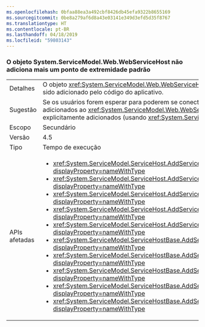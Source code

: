 ```yaml
---
ms.openlocfilehash: 0bfaa88ea3a492cbf8426db45efa9322b8655169
ms.sourcegitcommit: 0be8a279af6d8a43e03141e349d3efd5d35f8767
ms.translationtype: HT
ms.contentlocale: pt-BR
ms.lasthandoff: 04/18/2019
ms.locfileid: "59803143"
---
```

### <a name="systemservicemodelwebwebservicehost-object-no-longer-adds-a-default-endpoint"></a>O objeto System.ServiceModel.Web.WebServiceHost não adiciona mais um ponto de extremidade padrão

|   |   |
|---|---|
|Detalhes|O objeto <xref:System.ServiceModel.Web.WebServiceHost> não adicionará um ponto de extremidade padrão se um ponto de extremidade explícito tiver sido adicionado pelo código do aplicativo.|
|Sugestão|Se os usuários forem esperar para poderem se conectar a um ponto de extremidade padrão e outros pontos de extremidade explícitos forem adicionados ao <xref:System.ServiceModel.Web.WebServiceHost?displayProperty=name>, os pontos de extremidade padrão também deverão ser explicitamente adicionados (usando <xref:System.ServiceModel.ServiceHostBase.AddDefaultEndpoints?displayProperty=name>).|
|Escopo|Secundário|
|Versão|4.5|
|Tipo|Tempo de execução|
|APIs afetadas|<ul><li><xref:System.ServiceModel.ServiceHost.AddServiceEndpoint(System.Type,System.ServiceModel.Channels.Binding,System.String)?displayProperty=nameWithType></li><li><xref:System.ServiceModel.ServiceHost.AddServiceEndpoint(System.Type,System.ServiceModel.Channels.Binding,System.Uri)?displayProperty=nameWithType></li><li><xref:System.ServiceModel.ServiceHost.AddServiceEndpoint(System.Type,System.ServiceModel.Channels.Binding,System.String,System.Uri)?displayProperty=nameWithType></li><li><xref:System.ServiceModel.ServiceHost.AddServiceEndpoint(System.Type,System.ServiceModel.Channels.Binding,System.Uri,System.Uri)?displayProperty=nameWithType></li><li><xref:System.ServiceModel.ServiceHost.AddServiceEndpoint(System.Type,System.ServiceModel.Channels.Binding,System.Uri,System.Uri)?displayProperty=nameWithType></li><li><xref:System.ServiceModel.ServiceHostBase.AddServiceEndpoint(System.ServiceModel.Description.ServiceEndpoint)?displayProperty=nameWithType></li><li><xref:System.ServiceModel.ServiceHostBase.AddServiceEndpoint(System.String,System.ServiceModel.Channels.Binding,System.String)?displayProperty=nameWithType></li><li><xref:System.ServiceModel.ServiceHostBase.AddServiceEndpoint(System.String,System.ServiceModel.Channels.Binding,System.Uri)?displayProperty=nameWithType></li><li><xref:System.ServiceModel.ServiceHostBase.AddServiceEndpoint(System.String,System.ServiceModel.Channels.Binding,System.String,System.Uri)?displayProperty=nameWithType></li><li><xref:System.ServiceModel.ServiceHostBase.AddServiceEndpoint(System.String,System.ServiceModel.Channels.Binding,System.Uri,System.Uri)?displayProperty=nameWithType></li></ul>|
